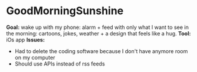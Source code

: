 # GoodMorningSunshine

**Goal:** wake up with my phone: alarm + feed with only what I want to see in the morning: cartoons, jokes, weather + a design that feels like a hug.
**Tool:** iOs app
**Issues:**
- Had to delete the coding software because I don't have anymore room on my computer
- Should use APIs instead of rss feeds
